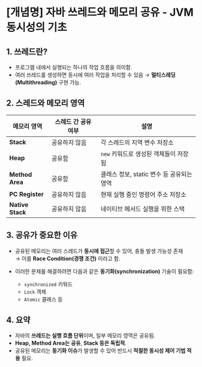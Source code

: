 # [개념명] 자바 쓰레드와 메모리 공유 - JVM 동시성의 기초

## 1. 쓰레드란?

- 프로그램 내에서 실행되는 하나의 작업 흐름을 의미함.
- 여러 쓰레드를 생성하면 동시에 여러 작업을 처리할 수 있음 → **멀티스레딩(Multithreading)** 구현 가능.

## 2. 스레드와 메모리 영역

| 메모리 영역    | 스레드 간 공유 여부 | 설명                           |
|----------------|--------------------|--------------------------------|
| **Stack**       | 공유하지 않음         | 각 스레드의 지역 변수 저장소             |
| **Heap**        | 공유함              | `new` 키워드로 생성된 객체들이 저장됨     |
| **Method Area** | 공유함              | 클래스 정보, static 변수 등 공유되는 영역 |
| **PC Register** | 공유하지 않음         | 현재 실행 중인 명령어 주소 저장소         |
| **Native Stack**| 공유하지 않음         | 네이티브 메서드 실행을 위한 스택         |

## 3. 공유가 중요한 이유

- 공유된 메모리는 여러 스레드가 **동시에 접근**할 수 있어, 충돌 발생 가능성 존재  
  → 이를 **Race Condition(경쟁 조건)** 이라고 함.
  
- 이러한 문제를 해결하려면 다음과 같은 **동기화(synchronization)** 기술이 필요함:
  - `synchronized` 키워드
  - `Lock` 객체
  - `Atomic` 클래스 등

## 4. 요약

- 자바의 **쓰레드는 실행 흐름 단위**이며, 일부 메모리 영역은 공유됨.
- **Heap, Method Area는 공유**, **Stack 등은 독립적**.
- 공유된 메모리는 **동기화 이슈**가 발생할 수 있어 반드시 **적절한 동시성 제어 기법 적용** 필요.
